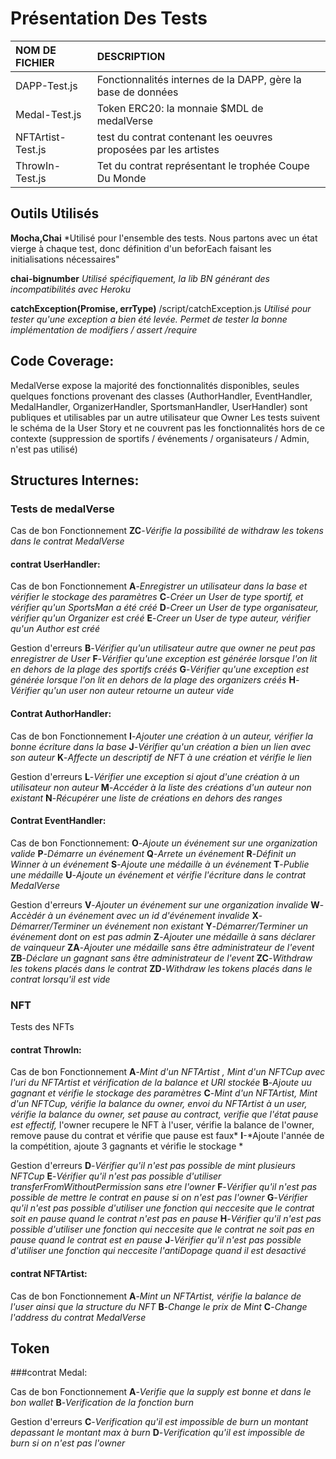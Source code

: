 # Présentation Des Tests


|NOM DE FICHIER|DESCRIPTION|
|:---|:---|
|DAPP-Test.js|Fonctionnalités internes de la DAPP, gère la base de données|
|Medal-Test.js|Token ERC20: la monnaie $MDL de medalVerse|
|NFTArtist-Test.js|test du contrat contenant les oeuvres proposées par les artistes|
|ThrowIn-Test.js|Tet du contrat représentant le trophée Coupe Du Monde|


## Outils Utilisés


**Mocha,Chai**
*Utilisé pour l'ensemble des tests.
Nous partons avec un état vierge à chaque test, donc définition d'un beforEach faisant les initialisations nécessaires"

**chai-bignumber**
*Utilisé spécifiquement, la lib BN générant des incompatibilités avec Heroku*

**catchException(Promise, errType)**  /script/catchException.js
*Utilisé pour tester qu'une exception a bien été levée. Permet de tester la bonne implémentation de modifiers / assert /require*


## Code Coverage:

MedalVerse expose la majorité des fonctionnalités disponibles, seules quelques fonctions provenant des classes (AuthorHandler, EventHandler, MedalHandler, OrganizerHandler, SportsmanHandler, UserHandler) sont publiques et utilisables par un autre utilisateur que Owner
Les tests suivent le schéma de la User Story et ne couvrent pas les fonctionnalités hors de ce contexte  (suppression de sportifs / événements / organisateurs / Admin, n'est pas utilisé)


## Structures Internes:

### Tests de medalVerse

Cas de bon Fonctionnement
  **ZC**-*Vérifie la possibilité de withdraw les tokens dans le contrat MedalVerse*

#### contrat UserHandler:

Cas de bon Fonctionnement
  **A**-*Enregistrer un utilisateur dans la base et vérifier le stockage des paramètres*
  **C**-*Créer un User de type sportif, et vérifier qu'un SportsMan a été créé*
  **D**-*Creer un User de type organisateur, vérifier qu'un Organizer est créé*
  **E**-*Creer un User de type auteur, vérifier qu'un Author est créé*

Gestion d'erreurs
  **B**-*Vérifier qu'un utilisateur autre que owner ne peut pas enregistrer de User*
  **F**-*Vérifier qu'une exception est générée lorsque l'on lit en dehors de la plage des sportifs créés*
  **G**-*Vérifier qu'une exception est générée lorsque l'on lit en dehors de la plage des organizers créés*
  **H**-*Vérifier qu'un user non auteur retourne un auteur vide*
  
#### Contrat AuthorHandler:

Cas de bon Fonctionnement
  **I**-*Ajouter une création à un auteur, vérifier la bonne écriture dans la base*
  **J**-*Vérifier qu'un création a bien un lien avec son auteur*
  **K**-*Affecte un descriptif de NFT à une création et vérifie le lien*
 
Gestion d'erreurs
  **L**-*Vérifier une exception si ajout d'une création à un utilisateur non auteur*
  **M**-*Accéder à la liste des créations d'un auteur non existant*
  **N**-*Récupérer une liste de créations en dehors des ranges*
  
#### Contrat EventHandler:

Cas de bon Fonctionnement:
  **O**-*Ajoute un événement sur une organization valide*
  **P**-*Démarre un événement*
  **Q**-*Arrete un événement*
  **R**-*Définit un Winner à un événement*
  **S**-*Ajoute une médaille à un événement*
  **T**-*Publie une médaille*
  **U**-*Ajoute un événement et vérifie l'écriture dans le contrat MedalVerse*
  
Gestion d'erreurs
  **V**-*Ajouter un événement sur une organization invalide*
  **W**-*Accèdér à un événement avec un id d'événement invalide*
  **X**-*Démarrer/Terminer un événement non existant*
  **Y**-*Démarrer/Terminer un événement dont on est pas admin*
  **Z**-*Ajouter une médaille à sans déclarer de vainqueur*
  **ZA**-*Ajouter une médaille sans être administrateur de l'event*
  **ZB**-*Déclare un gagnant sans être administrateur de l'event*
  **ZC**-*Withdraw les tokens placés dans le contrat*
  **ZD**-*Withdraw les tokens placés dans le contrat lorsqu'il est vide*
  

### NFT

Tests des NFTs

#### contrat ThrowIn: 

Cas de bon Fonctionnement
  **A**-*Mint d'un NFTArtist , Mint d'un NFTCup avec l'uri du NFTArtist et vérification de la balance et URI stockée*
  **B**-*Ajoute uu gagnant et vérifie le stockage des paramètres*
  **C**-*Mint d'un NFTArtist, Mint d'un NFTCup, vérifie la balance du owner, envoi du NFTArtist à un user, vérifie la balance du owner, set pause au contract, verifie que l'état pause est effectif,*
    l'owner recupere le NFT à l'user, vérifie la balance de l'owner, remove pause du contrat et vérifie que pause est faux*
  **I**-*Ajoute l'année de la compétition, ajoute 3 gagnants et vérifie le stockage *


Gestion d'erreurs
  **D**-*Vérifier qu'il n'est pas possible de mint plusieurs NFTCup*
  **E**-*Vérifier qu'il n'est pas possible d'utiliser transferFromWithoutPermission sans etre l'owner*
  **F**-*Vérifier qu'il n'est pas possible de mettre le contrat en pause si on n'est pas l'owner*
  **G**-*Vérifier qu'il n'est pas possible d'utiliser une fonction qui neccesite que le contrat soit en pause quand le contrat n'est pas en pause*
  **H**-*Vérifier qu'il n'est pas possible d'utiliser une fonction qui neccesite que le contrat ne soit pas en pause quand le contrat est en pause*
  **J**-*Vérifier qu'il n'est pas possible d'utiliser une fonction qui neccesite l'antiDopage quand il est desactivé*

#### contrat NFTArtist:

Cas de bon Fonctionnement
  **A**-*Mint un NFTArtist, vérifie la balance de l'user ainsi que la structure du NFT*
  **B**-*Change le prix de Mint*
  **C**-*Change l'address du contrat MedalVerse*



## Token


###contrat Medal:

Cas de bon Fonctionnement
  **A**-*Verifie que la supply est bonne et dans le bon wallet*
  **B**-*Verification de la fonction burn*

Gestion d'erreurs
  **C**-*Verification qu'il est impossible de burn un montant depassant le montant max à burn*
  **D**-*Verification qu'il est impossible de burn si on n'est pas l'owner*


  
